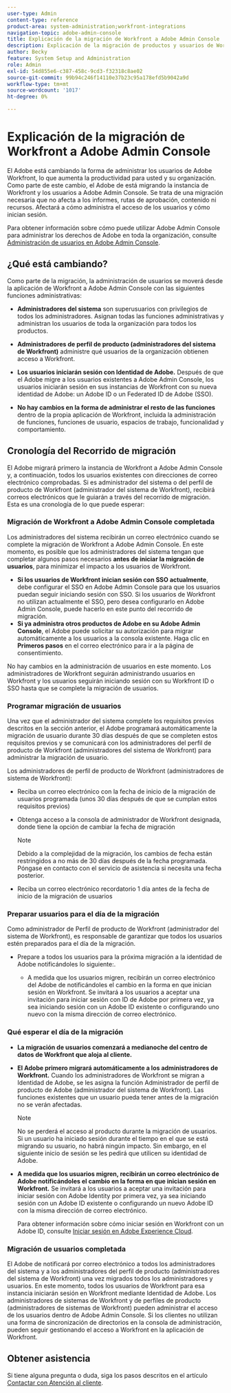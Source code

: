 ```yaml
---
user-type: Admin
content-type: reference
product-area: system-administration;workfront-integrations
navigation-topic: adobe-admin-console
title: Explicación de la migración de Workfront a Adobe Admin Console
description: Explicación de la migración de productos y usuarios de Workfront a Adobe Admin Console
author: Becky
feature: System Setup and Administration
role: Admin
exl-id: 54d855e6-c387-458c-9cd3-f32318c8ae02
source-git-commit: 99b94c246f14110e37b23c95a178efd5b9042a9d
workflow-type: tm+mt
source-wordcount: '1017'
ht-degree: 0%

---
```


# Explicación de la migración de Workfront a Adobe Admin Console

El Adobe está cambiando la forma de administrar los usuarios de Adobe Workfront, lo que aumenta la productividad para usted y su organización. Como parte de este cambio, el Adobe de está migrando la instancia de Workfront y los usuarios a Adobe Admin Console. Se trata de una migración necesaria que no afecta a los informes, rutas de aprobación, contenido ni recursos. Afectará a cómo administra el acceso de los usuarios y cómo inician sesión.

Para obtener información sobre cómo puede utilizar Adobe Admin Console para administrar los derechos de Adobe en toda la organización, consulte [Administración de usuarios en Adobe Admin Console](/help/quicksilver/administration-and-setup/add-users/create-and-manage-users/admin-console.md).

## ¿Qué está cambiando?

Como parte de la migración, la administración de usuarios se moverá desde la aplicación de Workfront a Adobe Admin Console con las siguientes funciones administrativas:

* **Administradores del sistema** son superusuarios con privilegios de todos los administradores. Asignan todas las funciones administrativas y administran los usuarios de toda la organización para todos los productos.

* **Administradores de perfil de producto (administradores del sistema de Workfront)** administre qué usuarios de la organización obtienen acceso a Workfront.

* **Los usuarios iniciarán sesión con Identidad de Adobe.** Después de que el Adobe migre a los usuarios existentes a Adobe Admin Console, los usuarios iniciarán sesión en sus instancias de Workfront con su nueva identidad de Adobe: un Adobe ID o un Federated ID de Adobe (SSO).

* **No hay cambios en la forma de administrar el resto de las funciones** dentro de la propia aplicación de Workfront, incluida la administración de funciones, funciones de usuario, espacios de trabajo, funcionalidad y comportamiento.

## Cronología del Recorrido de migración

El Adobe migrará primero la instancia de Workfront a Adobe Admin Console y, a continuación, todos los usuarios existentes con direcciones de correo electrónico comprobadas. Si es administrador del sistema o del perfil de producto de Workfront (administrador del sistema de Workfront), recibirá correos electrónicos que le guiarán a través del recorrido de migración. Esta es una cronología de lo que puede esperar:

### Migración de Workfront a Adobe Admin Console completada

Los administradores del sistema recibirán un correo electrónico cuando se complete la migración de Workfront a Adobe Admin Console. En este momento, es posible que los administradores del sistema tengan que completar algunos pasos necesarios **antes de iniciar la migración de usuarios**, para minimizar el impacto a los usuarios de Workfront.

* **Si los usuarios de Workfront inician sesión con SSO actualmente**, debe configurar el SSO en Adobe Admin Console para que los usuarios puedan seguir iniciando sesión con SSO. Si los usuarios de Workfront no utilizan actualmente el SSO, pero desea configurarlo en Adobe Admin Console, puede hacerlo en este punto del recorrido de migración.
* **Si ya administra otros productos de Adobe en su Adobe Admin Console**, el Adobe puede solicitar su autorización para migrar automáticamente a los usuarios a la consola existente. Haga clic en **Primeros pasos** en el correo electrónico para ir a la página de consentimiento.

No hay cambios en la administración de usuarios en este momento. Los administradores de Workfront seguirán administrando usuarios en Workfront y los usuarios seguirán iniciando sesión con su Workfront ID o SSO hasta que se complete la migración de usuarios.

### Programar migración de usuarios

Una vez que el administrador del sistema complete los requisitos previos descritos en la sección anterior, el Adobe programará automáticamente la migración de usuario durante 30 días después de que se completen estos requisitos previos y se comunicará con los administradores del perfil de producto de Workfront (administradores del sistema de Workfront) para administrar la migración de usuario.

Los administradores de perfil de producto de Workfront (administradores de sistema de Workfront):

* Reciba un correo electrónico con la fecha de inicio de la migración de usuarios programada (unos 30 días después de que se cumplan estos requisitos previos)
* Obtenga acceso a la consola de administrador de Workfront designada, donde tiene la opción de cambiar la fecha de migración

  >[!NOTE]
  >
  >Debido a la complejidad de la migración, los cambios de fecha están restringidos a no más de 30 días después de la fecha programada. Póngase en contacto con el servicio de asistencia si necesita una fecha posterior.

* Reciba un correo electrónico recordatorio 1 día antes de la fecha de inicio de la migración de usuarios

### Preparar usuarios para el día de la migración

Como administrador de Perfil de producto de Workfront (administrador del sistema de Workfront), es responsable de garantizar que todos los usuarios estén preparados para el día de la migración.

* Prepare a todos los usuarios para la próxima migración a la identidad de Adobe notificándoles lo siguiente:.

   * A medida que los usuarios migren, recibirán un correo electrónico del Adobe de notificándoles el cambio en la forma en que inician sesión en Workfront. Se invitará a los usuarios a aceptar una invitación para iniciar sesión con ID de Adobe por primera vez, ya sea iniciando sesión con un Adobe ID existente o configurando uno nuevo con la misma dirección de correo electrónico.

### Qué esperar el día de la migración

* **La migración de usuarios comenzará a medianoche del centro de datos de Workfront que aloja al cliente.**

* **El Adobe primero migrará automáticamente a los administradores de Workfront.** Cuando los administradores de Workfront se migran a Identidad de Adobe, se les asigna la función Administrador de perfil de producto de Adobe (administrador del sistema de Workfront). Las funciones existentes que un usuario pueda tener antes de la migración no se verán afectadas.

  >[!NOTE]
  >
  >No se perderá el acceso al producto durante la migración de usuarios. Si un usuario ha iniciado sesión durante el tiempo en el que se está migrando su usuario, no habrá ningún impacto. Sin embargo, en el siguiente inicio de sesión se les pedirá que utilicen su identidad de Adobe.



* **A medida que los usuarios migren, recibirán un correo electrónico de Adobe notificándoles el cambio en la forma en que inician sesión en Workfront.** Se invitará a los usuarios a aceptar una invitación para iniciar sesión con Adobe Identity por primera vez, ya sea iniciando sesión con un Adobe ID existente o configurando un nuevo Adobe ID con la misma dirección de correo electrónico.

  Para obtener información sobre cómo iniciar sesión en Workfront con un Adobe ID, consulte [Iniciar sesión en Adobe Experience Cloud](/help/quicksilver/workfront-basics/navigate-workfront/workfront-navigation/adobe-unified-experience.md#log-in-to-adobe-experience-cloud).

### Migración de usuarios completada

El Adobe de notificará por correo electrónico a todos los administradores del sistema y a los administradores del perfil de producto (administradores del sistema de Workfront) una vez migrados todos los administradores y usuarios. En este momento, todos los usuarios de Workfront para esa instancia iniciarán sesión en Workfront mediante Identidad de Adobe. Los administradores de sistemas de Workfront y de perfiles de producto (administradores de sistemas de Workfront) pueden administrar el acceso de los usuarios dentro de Adobe Admin Console. Si los clientes no utilizan una forma de sincronización de directorios en la consola de administración, pueden seguir gestionando el acceso a Workfront en la aplicación de Workfront.

## Obtener asistencia

Si tiene alguna pregunta o duda, siga los pasos descritos en el artículo [Contactar con Atención al cliente](/help/quicksilver/workfront-basics/tips-tricks-and-troubleshooting/contact-customer-support.md).




